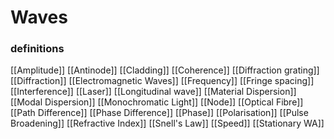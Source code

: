 # Waves

### definitions
[[Amplitude]]
[[Antinode]]
[[Cladding]]
[[Coherence]]
[[Diffraction grating]]
[[Diffraction]]
[[Electromagnetic Waves]]
[[Frequency]]
[[Fringe spacing]]
[[Interference]]
[[Laser]]
[[Longitudinal wave]]
[[Material Dispersion]]
[[Modal Dispersion]]
[[Monochromatic Light]]
[[Node]]
[[Optical Fibre]]
[[Path Difference]]
[[Phase Difference]]
[[Phase]]
[[Polarisation]]
[[Pulse Broadening]]
[[Refractive Index]]
[[Snell's Law]]
[[Speed]]
[[Stationary WA]]